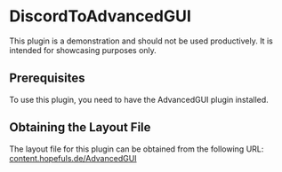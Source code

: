 # DiscordToAdvancedGUI

This plugin is a demonstration and should not be used productively. It is intended for showcasing purposes only.

## Prerequisites

To use this plugin, you need to have the AdvancedGUI plugin installed.

## Obtaining the Layout File

The layout file for this plugin can be obtained from the following URL: [content.hopefuls.de/AdvancedGUI](content.hopefuls.de/AdvancedGUI)
